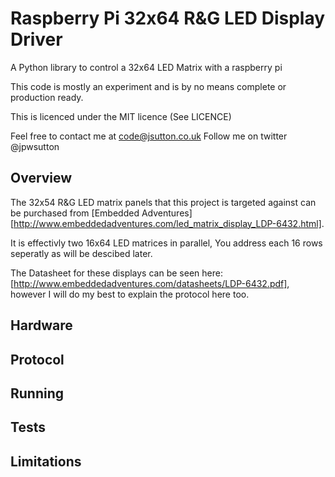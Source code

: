 Raspberry Pi 32x64 R&G LED Display Driver
=========================================

A Python library to control a 32x64 LED Matrix with a raspberry pi

This code is mostly an experiment and is by no means complete or production ready.

This is licenced under the MIT licence (See LICENCE)

Feel free to contact me at code@jsutton.co.uk
Follow me on twitter @jpwsutton

Overview
--------
The 32x54 R&G LED matrix panels that this project is targeted against can be purchased from [Embedded Adventures][http://www.embeddedadventures.com/led_matrix_display_LDP-6432.html].

It is effectivly two 16x64 LED matrices in parallel, You address each 16 rows seperatly as will be descibed later.

The Datasheet for these displays can be seen here: [http://www.embeddedadventures.com/datasheets/LDP-6432.pdf], however I will do my best to explain the protocol here too.



Hardware
--------





Protocol
--------





Running
-------





Tests
-----



Limitations
-----------
